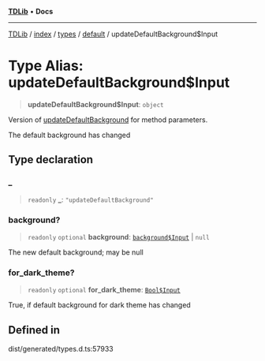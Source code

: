 [**TDLib**](../../../../../../README.md) • **Docs**

***

[TDLib](../../../../../../modules.md) / [index](../../../../../README.md) / [types](../../../README.md) / [default](../README.md) / updateDefaultBackground$Input

# Type Alias: updateDefaultBackground$Input

> **updateDefaultBackground$Input**: `object`

Version of [updateDefaultBackground](updateDefaultBackground.md) for method parameters.

The default background has changed

## Type declaration

### \_

> `readonly` **\_**: `"updateDefaultBackground"`

### background?

> `readonly` `optional` **background**: [`background$Input`](background$Input.md) \| `null`

The new default background; may be null

### for\_dark\_theme?

> `readonly` `optional` **for\_dark\_theme**: [`Bool$Input`](Bool$Input.md)

True, if default background for dark theme has changed

## Defined in

dist/generated/types.d.ts:57933
